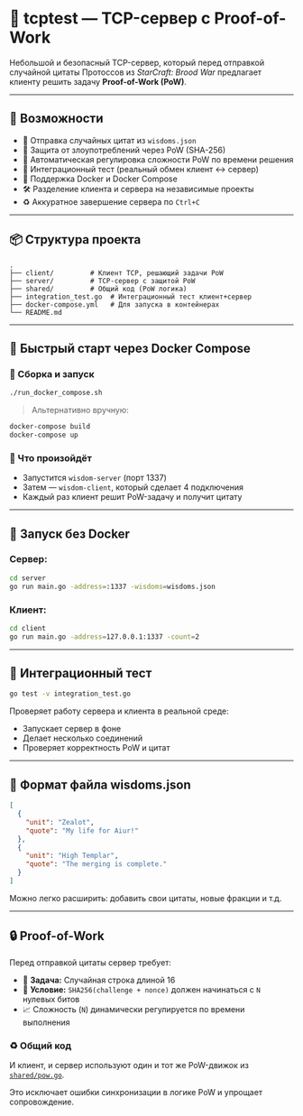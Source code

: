 # 🧠 tcptest — TCP-сервер с Proof-of-Work

Небольшой и безопасный TCP-сервер, который перед отправкой случайной цитаты Протоссов из _StarCraft: Brood War_ предлагает клиенту решить задачу **Proof-of-Work (PoW)**.

---

## 🚀 Возможности

- 💬 Отправка случайных цитат из `wisdoms.json`
- 🔐 Защита от злоупотреблений через PoW (SHA-256)
- 🎯 Автоматическая регулировка сложности PoW по времени решения
- 🧪 Интеграционный тест (реальный обмен клиент ↔ сервер)
- 🐳 Поддержка Docker и Docker Compose
- 🛠️ Разделение клиента и сервера на независимые проекты
- ♻️ Аккуратное завершение сервера по `Ctrl+C`

---

## 📦 Структура проекта

```
.
├── client/         # Клиент TCP, решающий задачи PoW
├── server/         # TCP-сервер с защитой PoW
├── shared/         # Общий код (PoW логика)
├── integration_test.go  # Интеграционный тест клиент+сервер
├── docker-compose.yml   # Для запуска в контейнерах
└── README.md
```

---

## 🐳 Быстрый старт через Docker Compose

### 🔧 Сборка и запуск

```bash
./run_docker_compose.sh
```

> Альтернативно вручную:

```bash
docker-compose build
docker-compose up
```

### 📡 Что произойдёт

- Запустится `wisdom-server` (порт 1337)
- Затем — `wisdom-client`, который сделает 4 подключения
- Каждый раз клиент решит PoW-задачу и получит цитату

---

## 🧠 Запуск без Docker

### Сервер:

```bash
cd server
go run main.go -address=:1337 -wisdoms=wisdoms.json
```

### Клиент:

```bash
cd client
go run main.go -address=127.0.0.1:1337 -count=2
```

---

## 🧪 Интеграционный тест

```bash
go test -v integration_test.go
```

Проверяет работу сервера и клиента в реальной среде:

- Запускает сервер в фоне
- Делает несколько соединений
- Проверяет корректность PoW и цитат

---

## 📄 Формат файла wisdoms.json

```json
[
  {
    "unit": "Zealot",
    "quote": "My life for Aiur!"
  },
  {
    "unit": "High Templar",
    "quote": "The merging is complete."
  }
]
```

Можно легко расширить: добавить свои цитаты, новые фракции и т.д.

---

## 🔒 Proof-of-Work

Перед отправкой цитаты сервер требует:

- 🎯 **Задача:** Случайная строка длиной 16
- 🔢 **Условие:** `SHA256(challenge + nonce)` должен начинаться с `N` нулевых битов
- 📈 Сложность (`N`) динамически регулируется по времени выполнения

### ♻️ Общий код

И клиент, и сервер используют один и тот же PoW-движок из [`shared/pow.go`](./shared/pow.go).

Это исключает ошибки синхронизации в логике PoW и упрощает сопровождение.
